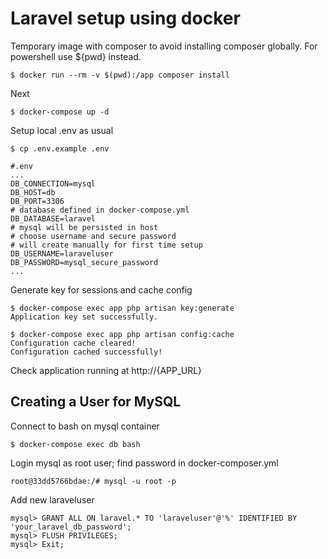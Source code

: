 # Laravel setup using docker

Temporary image with composer to avoid installing composer globally. For powershell use ${pwd} instead.
```
$ docker run --rm -v $(pwd):/app composer install
```

Next
```
$ docker-compose up -d
```

Setup local .env as usual
```
$ cp .env.example .env
```
```
#.env
...
DB_CONNECTION=mysql
DB_HOST=db
DB_PORT=3306
# database defined in docker-compose.yml
DB_DATABASE=laravel
# mysql will be persisted in host
# choose username and secure password
# will create manually for first time setup
DB_USERNAME=laraveluser
DB_PASSWORD=mysql_secure_password
...
```

Generate key for sessions and cache config
```
$ docker-compose exec app php artisan key:generate
Application key set successfully.

$ docker-compose exec app php artisan config:cache
Configuration cache cleared!
Configuration cached successfully!
```
Check application running at http://{APP_URL} 

## Creating a User for MySQL
Connect to bash on mysql container
```
$ docker-compose exec db bash
```
Login mysql as root user; find password in docker-composer.yml
```
root@33dd5766bdae:/# mysql -u root -p
```
Add new laraveluser
```
mysql> GRANT ALL ON laravel.* TO 'laraveluser'@'%' IDENTIFIED BY 'your_laravel_db_password';
mysql> FLUSH PRIVILEGES;
mysql> Exit;
```



